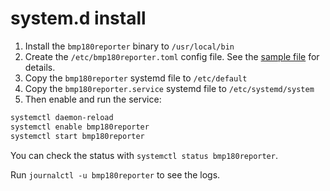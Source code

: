 # system.d install

1. Install the `bmp180reporter` binary to `/usr/local/bin`
2. Create the `/etc/bmp180reporter.toml` config file. See the [sample file](../config.sample.toml) for details.
3. Copy the `bmp180reporter` systemd file to `/etc/default`
4. Copy the `bmp180reporter.service` systemd file to `/etc/systemd/system`
5. Then enable and run the service:

  ```sh
  systemctl daemon-reload
  systemctl enable bmp180reporter
  systemctl start bmp180reporter
  ```

You can check the status with `systemctl status bmp180reporter`.

Run `journalctl -u bmp180reporter` to see the logs.
